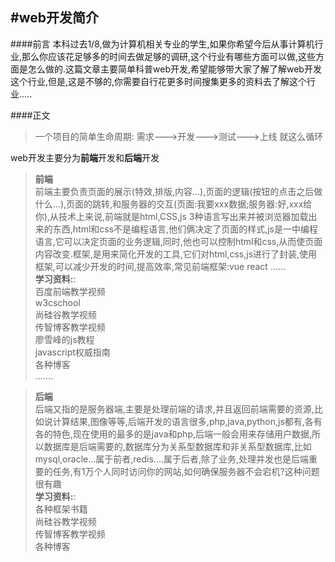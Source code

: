 #web开发简介
------------------
####前言
本科过去1/8,做为计算机相关专业的学生,如果你希望今后从事计算机行业,那么你应该花足够多的时间去做足够的调研,这个行业有哪些方面可以做,这些方面是怎么做的.这篇文章主要简单科普web开发,希望能够带大家了解了解web开发这个行业,但是,这是不够的,你需要自行花更多时间搜集更多的资料去了解这个行业.....

####正文
>一个项目的简单生命周期:
>需求--->开发--->测试--->上线 就这么循环


web开发主要分为<strong>前端</strong>开发和<strong>后端</strong>开发
>**前端**<br>
>前端主要负责页面的展示(特效,排版,内容...),页面的逻辑(按钮的点击之后做什么...),页面的跳转,和服务器的交互(页面:我要xxx数据;服务器:好,xxx给你),从技术上来说,前端就是html,CSS,js 3种语言写出来并被浏览器加载出来的东西,html和css不是编程语言,他们俩决定了页面的样式,js是一中编程语言,它可以决定页面的业务逻辑,同时,他也可以控制html和css,从而使页面内容改变.框架,是用来简化开发的工具,它们对html,css,js进行了封装,使用框架,可以减少开发的时间,提高效率,常见前端框架:vue react ......<br>
**学习资料:**:<br>
百度前端教学视频<br>
w3cschool<br>
尚硅谷教学视频<br>
传智博客教学视频<br>
廖雪峰的js教程<br>
javascript权威指南<br>
各种博客<br>
.......<br>


>**后端**<br>
>后端又指的是服务器端,主要是处理前端的请求,并且返回前端需要的资源,比如说计算结果,图像等等,后端开发的语言很多,php,java,python,js都有,各有各的特色,现在使用的最多的是java和php,后端一般会用来存储用户数据,所以数据库是后端需要的,数据库分为关系型数据库和非关系型数据库,比如mysql,oracle...属于前者,redis....属于后者,除了业务,处理并发也是后端重要的任务,有1万个人同时访问你的网站,如何确保服务器不会宕机?这种问题很有趣<br>
>**学习资料:**:<br>
各种框架书籍<br>
尚硅谷教学视频<br>
传智博客教学视频<br>
各种博客<br>
